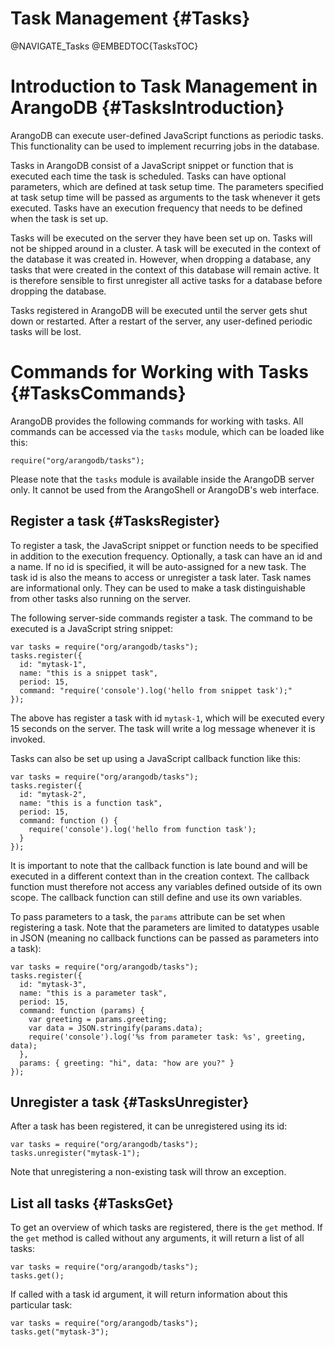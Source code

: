 Task Management {#Tasks}
========================

@NAVIGATE_Tasks
@EMBEDTOC{TasksTOC}

Introduction to Task Management in ArangoDB {#TasksIntroduction}
================================================================

ArangoDB can execute user-defined JavaScript functions as periodic
tasks. This functionality can be used to implement recurring jobs
in the database.

Tasks in ArangoDB consist of a JavaScript snippet or function that is
executed each time the task is scheduled. Tasks can have optional
parameters, which are defined at task setup time. The parameters
specified at task setup time will be passed as arguments to the
task whenever it gets executed. Tasks have an execution frequency that
needs to be defined when the task is set up.

Tasks will be executed on the server they have been set up on. 
Tasks will not be shipped around in a cluster. A task will be 
executed in the context of the database it was created in. However,
when dropping a database, any tasks that were created in the context
of this database will remain active. It is therefore sensible to
first unregister all active tasks for a database before dropping the
database.

Tasks registered in ArangoDB will be executed until the server
gets shut down or restarted. After a restart of the server, any 
user-defined periodic tasks will be lost. 

Commands for Working with Tasks {#TasksCommands}
================================================

ArangoDB provides the following commands for working with tasks.
All commands can be accessed via the `tasks` module, which can be
loaded like this:

    require("org/arangodb/tasks");

Please note that the `tasks` module is available inside the ArangoDB
server only. It cannot be used from the ArangoShell or ArangoDB's web
interface. 

Register a task {#TasksRegister}
--------------------------------

To register a task, the JavaScript snippet or function needs to be
specified in addition to the execution frequency. Optionally, a task
can have an id and a name. If no id is specified, it will be auto-assigned
for a new task. The task id is also the means to access or unregister a
task later. Task names are informational only. They can be used to make
a task distinguishable from other tasks also running on the server.

The following server-side commands register a task. The command to be
executed is a JavaScript string snippet:

    var tasks = require("org/arangodb/tasks");
    tasks.register({
      id: "mytask-1",
      name: "this is a snippet task",
      period: 15,
      command: "require('console').log('hello from snippet task');"
    });
 
The above has register a task with id `mytask-1`, which will be executed
every 15 seconds on the server. The task will write a log message whenever
it is invoked.

Tasks can also be set up using a JavaScript callback function like this:

    var tasks = require("org/arangodb/tasks");
    tasks.register({
      id: "mytask-2",
      name: "this is a function task",
      period: 15,
      command: function () {
        require('console').log('hello from function task');
      }
    });

It is important to note that the callback function is late bound and 
will be executed in a different context than in the creation context. 
The callback function must therefore not access any variables defined 
outside of its own scope. The callback function can still define and
use its own variables.

To pass parameters to a task, the `params` attribute can be set when
registering a task. Note that the parameters are limited to datatypes
usable in JSON (meaning no callback functions can be passed as parameters
into a task):
 
    var tasks = require("org/arangodb/tasks");
    tasks.register({
      id: "mytask-3",
      name: "this is a parameter task",
      period: 15,
      command: function (params) {
        var greeting = params.greeting;
        var data = JSON.stringify(params.data);
        require('console').log('%s from parameter task: %s', greeting, data);
      },
      params: { greeting: "hi", data: "how are you?" }
    });

Unregister a task {#TasksUnregister}
------------------------------------

After a task has been registered, it can be unregistered using its id:
    
    var tasks = require("org/arangodb/tasks");
    tasks.unregister("mytask-1");

Note that unregistering a non-existing task will throw an exception.

List all tasks {#TasksGet}
--------------------------

To get an overview of which tasks are registered, there is the `get` 
method. If the `get` method is called without any arguments, it will
return a list of all tasks:

    var tasks = require("org/arangodb/tasks");
    tasks.get();

If called with a task id argument, it will return information about this
particular task:

    var tasks = require("org/arangodb/tasks");
    tasks.get("mytask-3");

